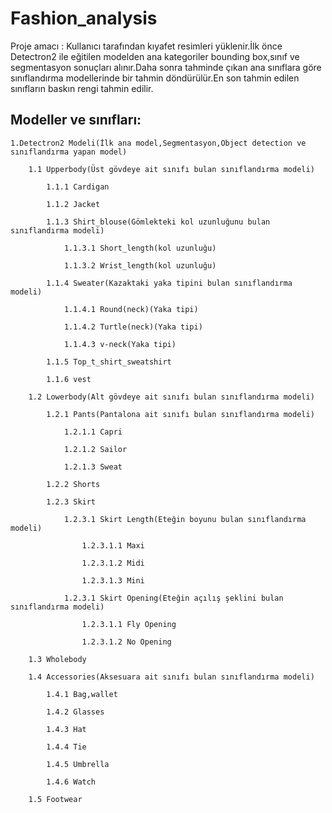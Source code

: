 # Fashion_analysis
Proje amacı : Kullanıcı tarafından kıyafet resimleri yüklenir.İlk önce Detectron2 ile eğitilen modelden ana kategoriler bounding box,sınıf ve segmentasyon sonuçları alınır.Daha sonra tahminde çıkan ana sınıflara göre sınıflandırma modellerinde bir tahmin döndürülür.En son tahmin edilen sınıfların baskın rengi tahmin edilir.

## Modeller ve sınıfları:

	1.Detectron2 Modeli(İlk ana model,Segmentasyon,Object detection ve sınıflandırma yapan model)

		1.1 Upperbody(Üst gövdeye ait sınıfı bulan sınıflandırma modeli)

			1.1.1 Cardigan

			1.1.2 Jacket

			1.1.3 Shirt_blouse(Gömlekteki kol uzunluğunu bulan sınıflandırma modeli)

				1.1.3.1 Short_length(kol uzunluğu)

				1.1.3.2 Wrist_length(kol uzunluğu)

			1.1.4 Sweater(Kazaktaki yaka tipini bulan sınıflandırma modeli)

				1.1.4.1 Round(neck)(Yaka tipi)

				1.1.4.2 Turtle(neck)(Yaka tipi)

				1.1.4.3 v-neck(Yaka tipi)

			1.1.5 Top_t_shirt_sweatshirt

			1.1.6 vest

		1.2 Lowerbody(Alt gövdeye ait sınıfı bulan sınıflandırma modeli)

			1.2.1 Pants(Pantalona ait sınıfı bulan sınıflandırma modeli)

				1.2.1.1 Capri

				1.2.1.2 Sailor 

				1.2.1.3 Sweat

			1.2.2 Shorts

			1.2.3 Skirt

				1.2.3.1 Skirt Length(Eteğin boyunu bulan sınıflandırma modeli)

					1.2.3.1.1 Maxi

					1.2.3.1.2 Midi

					1.2.3.1.3 Mini

				1.2.3.1 Skirt Opening(Eteğin açılış şeklini bulan sınıflandırma modeli)

					1.2.3.1.1 Fly Opening

					1.2.3.1.2 No Opening

		1.3 Wholebody

		1.4 Accessories(Aksesuara ait sınıfı bulan sınıflandırma modeli)

			1.4.1 Bag,wallet

			1.4.2 Glasses

			1.4.3 Hat

			1.4.4 Tie

			1.4.5 Umbrella

			1.4.6 Watch

		1.5 Footwear

